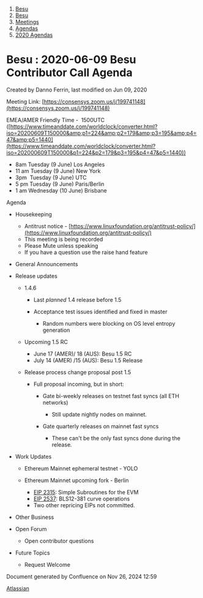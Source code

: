 1. [Besu](index.html)
2. [Besu](Besu_22151173.html)
3. [Meetings](Meetings_22153838.html)
4. [Agendas](Agendas_22153868.html)
5. [2020 Agendas](2020-Agendas_22154139.html)

# Besu : 2020-06-09 Besu Contributor Call Agenda

Created by Danno Ferrin, last modified on Jun 09, 2020

Meeting Link: [https://consensys.zoom.us/j/199741148](https://consensys.zoom.us/j/199741148)

EMEA/AMER Friendly Time -  1500UTC ([https://www.timeanddate.com/worldclock/converter.html?iso=20200609T150000&amp;p1=224&amp;p2=179&amp;p3=195&amp;p4=47&amp;p5=1440](https://www.timeanddate.com/worldclock/converter.html?iso=202000609T150000&p1=224&p2=179&p3=195&p4=47&p5=1440))

- 8am Tuesday (9 June) Los Angeles
- 11 am Tuesday (9 June) New York
- 3pm  Tuesday (9 June) UTC
- 5 pm Tuesday (9 June) Paris/Berlin
- 1 am Wednesday (10 June) Brisbane

Agenda

- Housekeeping
  
  - Antitrust notice - [https://www.linuxfoundation.org/antitrust-policy/](https://www.linuxfoundation.org/antitrust-policy/)
  - This meeting is being recorded
  - Please Mute unless speaking
  - If you have a question use the raise hand feature
- General Announcements
- Release updates
  
  - 1.4.6
    
    - Last *planned* 1.4 release before 1.5
    - Acceptance test issues identified and fixed in master
      
      - Random numbers were blocking on OS level entropy generation
  - Upcoming 1.5 RC 
    
    - June 17 (AMER)/ 18 (AUS): Besu 1.5 RC
    - July 14 (AMER) /15 (AUS): Besu 1.5 Release
  - Release process change proposal post 1.5
    
    - Full proposal incoming, but in short:
      
      - Gate bi-weekly releases on testnet fast syncs (all ETH networks)
        
        - Still update nightly nodes on mainnet.
      - Gate quarterly releases on mainnet fast syncs
        
        - These can't be the only fast syncs done during the release.
- Work Updates
  
  - Ethereum Mainnet ephemeral testnet - YOLO
  - Ethereum Mainnet upcoming fork - Berlin
    
    - [EIP 2315](https://github.com/ethereum/EIPs/pull/2576): Simple Subroutines for the EVM
    - [EIP 2537](https://github.com/ethereum/EIPs/pull/2537): BLS12-381 curve operations
    - Two other repricing EIPs not committed.
- Other Business
- Open Forum
  
  - Open contributor questions
- Future Topics
  
  - Request Welcome

Document generated by Confluence on Nov 26, 2024 12:59

[Atlassian](http://www.atlassian.com/)
